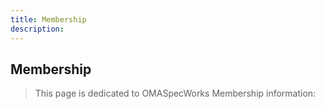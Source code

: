 ```yaml
---
title: Membership
description:
---
```

## Membership
> This page is dedicated to OMASpecWorks Membership information: